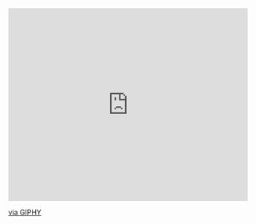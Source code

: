 <iframe src="https://giphy.com/embed/20k1punZ5bpmM" width="480" height="387" frameBorder="0" class="giphy-embed" allowFullScreen></iframe><p><a href="https://giphy.com/gifs/nba-20k1punZ5bpmM">via GIPHY</a></p>
